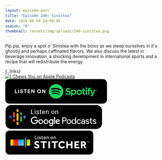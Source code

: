 ```yaml
---
layout: episode-post
title: "Episode 240: Sinistea"
date: 2024-06-04 14:09:05
season: "8"
thumbnail: /assets/img/uploads/240-sinistea.png
---
```

Pip pip, enjoy a spot o' Sinistea with the boixs as we steep ourselves in it's ghostly and perhaps caffinated flavors. We also discuss the latest in beverage innovation, a shocking development in international sports and a recipe that will redistribute the energy.

{:.links}  
[![I Chews You on Apple Podcasts](https://linkmaker.itunes.apple.com/en-us/badge-lrg.svg?releaseDate=2019-04-16T00:00:00Z&kind=podcast&bubble=podcasts)](https://podcasts.apple.com/us/podcast/240-sinistea/id1455409177?i=1000658686007)  [![I Chews You on Spotify](/assets/img/uploads/spotify-badge-button.svg)](https://open.spotify.com/episode/0VxRexCrolAFhrAlcngFW2?si=R7XiWt32T3KQKgsjo3k3Hw)  [![I Chews You on Google Podcasts](/assets/img/uploads/google-podcasts-badge-button.svg)](undefined)  [![I Chews You on Stitcher](/assets/img/uploads/stitcher-badge-button.svg)](undefined)